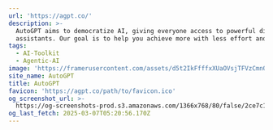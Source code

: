 ```yaml
---
url: 'https://agpt.co/'
description: >-
  AutoGPT aims to democratize AI, giving everyone access to powerful digital
  assistants. Our goal is to help you achieve more with less effort and cost.
tags:
  - AI-Toolkit
  - Agentic-AI
image: 'https://framerusercontent.com/assets/d5t2IkFfffxXUaOVsjTFVzCmnQ.png'
site_name: AutoGPT
title: AutoGPT
favicon: 'https://agpt.co/path/to/favicon.ico'
og_screenshot_url: >-
  https://og-screenshots-prod.s3.amazonaws.com/1366x768/80/false/2ce7c1f399a06ecc9017f17e0c1ae1f59a5b8fd960d075a4b0e92d59abdb9ea2.jpeg
og_last_fetch: 2025-03-07T05:20:56.170Z
---
```


